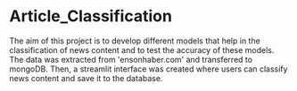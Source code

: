 # Article_Classification
The aim of this project is to develop different models that help in the classification of news content and to test the accuracy of these models. The data was extracted from 'ensonhaber.com' and transferred to mongoDB. Then, a streamlit interface was created where users can classify news content and save it to the database.

